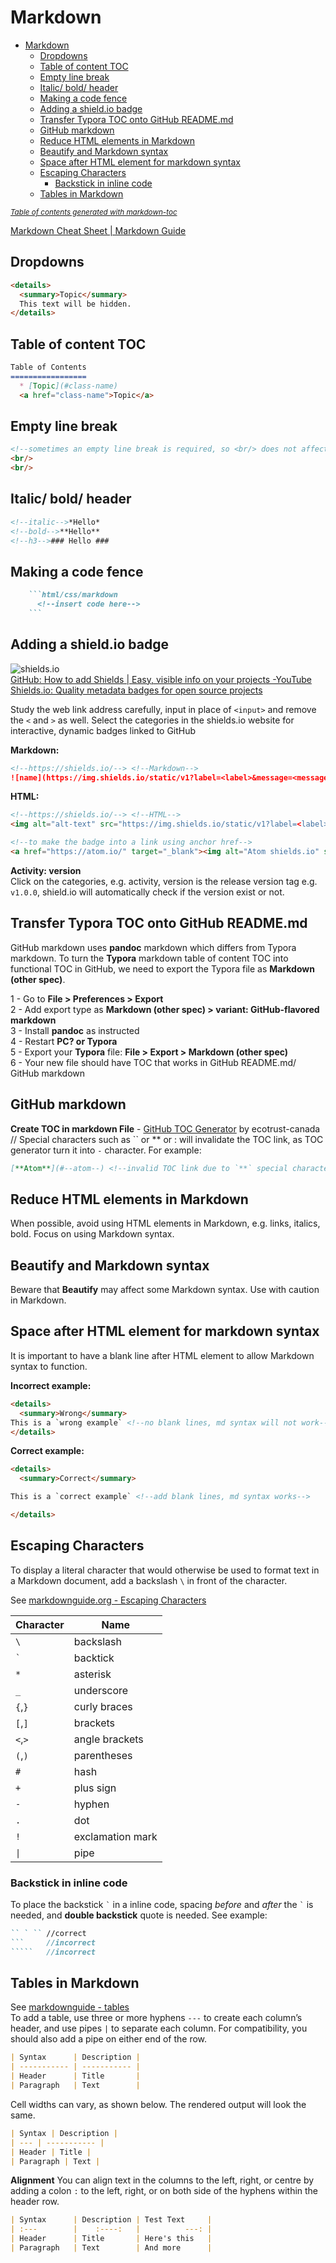# Markdown

- [Markdown](#markdown)
  - [Dropdowns](#dropdowns)
  - [Table of content TOC](#table-of-content-toc)
  - [Empty line break](#empty-line-break)
  - [Italic/ bold/ header](#italic-bold-header)
  - [Making a code fence](#making-a-code-fence)
  - [Adding a shield.io badge](#adding-a-shieldio-badge)
  - [Transfer Typora TOC onto GitHub README.md](#transfer-typora-toc-onto-github-readmemd)
  - [GitHub markdown](#github-markdown)
  - [Reduce HTML elements in Markdown](#reduce-html-elements-in-markdown)
  - [Beautify and Markdown syntax](#beautify-and-markdown-syntax)
  - [Space after HTML element for markdown syntax](#space-after-html-element-for-markdown-syntax)
  - [Escaping Characters](#escaping-characters)
    - [Backstick in inline code](#backstick-in-inline-code)
  - [Tables in Markdown](#tables-in-markdown)

<small><i><a href='http://ecotrust-canada.github.io/markdown-toc/'>Table of contents generated with markdown-toc</a></i></small>

[Markdown Cheat Sheet \| Markdown
Guide](https://www.markdownguide.org/cheat-sheet/)

## Dropdowns

```markdown
<details>
  <summary>Topic</summary>
  This text will be hidden.
</details>
```

## Table of content TOC

```markdown
Table of Contents
=================
  * [Topic](#class-name)
  <a href="class-name">Topic</a>
```

## Empty line break

```html
<!--sometimes an empty line break is required, so <br/> does not affect other syntax/elements in markdown-->
<br/>
<br/>
```

## Italic/ bold/ header

```markdown
<!--italic-->*Hello*
<!--bold-->**Hello**
<!--h3-->### Hello ###
```

## Making a code fence

````markdown
    ```html/css/markdown
      <!--insert code here-->
    ```
````

## Adding a shield.io badge

![shields.io](https://img.shields.io/static/v1?label=shields.io&message=badge&color=<color>&logo=Shields.io "fig:")  
[GitHub: How to add Shields \| Easy, visible info on your projects -YouTube](https://www.youtube.com/watch?v=Dl-ekLb4quE&ab_channel=TroubleChute)  
[Shields.io: Quality metadata badges for open source projects](https://shields.io/#your-badge)  

Study the web link address carefully, input in place of `<input>` and remove the `<` and `>` as well. Select the categories in the shields.io website for interactive, dynamic badges linked to GitHub  

**Markdown:**

```markdown
<!--https://shields.io/--> <!--Markdown-->
![name](https://img.shields.io/static/v1?label=<label>&message=<message>&color=<color>&logo=<name>)
```

**HTML:**

```html
<!--https://shields.io/--> <!--HTML-->
<img alt="alt-text" src="https://img.shields.io/static/v1?label=<label>&message=<message>&color=<color>&logo=<name>">

<!--to make the badge into a link using anchor href-->
<a href="https://atom.io/" target="_blank"><img alt="Atom shields.io" src="https://img.shields.io/static/v1?label=Atom&message=editor&color=teal&logo=Atom"></a>
```

**Activity: version**  
Click on the categories, e.g. activity, version is the release version tag e.g. `v1.0.0`, shield.io will automatically check if the version exist or not.

## Transfer Typora TOC onto GitHub README.md

GitHub markdown uses **pandoc** markdown which differs from Typora markdown. To turn the **Typora** markdown table of content TOC into functional TOC in GitHub, we need to export the Typora file as **Markdown (other spec)**.  

1 - Go to **File > Preferences > Export**  
2 - Add export type as **Markdown (other spec) > variant:
GitHub-flavored markdown**  
3 - Install **pandoc** as instructed  
4 - Restart **PC? or Typora**  
5 - Export your **Typora** file: **File > Export > Markdown (other
spec)**  
6 - Your new file should have TOC that works in GitHub README.md/ GitHub
markdown

## GitHub markdown

**Create TOC in markdown File** - [GitHub TOC Generator](https://ecotrust-canada.github.io/markdown-toc/) by ecotrust-canada  
// Special characters such as \`\` or ** or : will invalidate the TOC link, as TOC generator turn it into `-` character. For example:  

```markdown
[**Atom**](#--atom--) <!--invalid TOC link due to `**` special characters, conversion into `--` characters-->
```

## Reduce HTML elements in Markdown

When possible, avoid using HTML elements in Markdown, e.g. links, italics, bold. Focus on using Markdown syntax.  

## Beautify and Markdown syntax

Beware that **Beautify** may affect some Markdown syntax. Use with caution in Markdown.  

## Space after HTML element for markdown syntax

It is important to have a blank line after HTML element to allow Markdown syntax to function.  

**Incorrect example:**

```html
<details>
  <summary>Wrong</summary>
This is a `wrong example` <!--no blank lines, md syntax will not work-->
</details>
```

**Correct example:**

```html
<details>
  <summary>Correct</summary>

This is a `correct example` <!--add blank lines, md syntax works-->

</details>
```

## Escaping Characters

To display a literal character that would otherwise be used to format text in a Markdown document, add a backslash `\` in front of the character.

See [markdownguide.org - Escaping Characters](https://www.markdownguide.org/basic-syntax/#escaping-characters)

|Character|Name|
|-------|--------|
|`\`|backslash|  
|`` ` ``|backtick|
|`*`|asterisk|
|`_`|underscore|
|`{`,`}`|curly braces|
|`[`,`]`|brackets|
|`<`,`>`|angle brackets|
|`(`,`)`|parentheses|
|`#`|hash|
|`+`|plus sign|
|`-`|hyphen|
|`.`|dot|
|`!`|exclamation mark|
|`\|`|pipe|

### Backstick in inline code

To place the backstick `` ` `` in a inline code, spacing *before* and *after* the `` ` `` is needed, and **double backstick** quote is needed. See example:  

```markdown
`` ` `` //correct
```     //incorrect
`````   //incorrect
```

## Tables in Markdown

See [markdownguide - tables](https://www.markdownguide.org/extended-syntax/#tables)  
To add a table, use three or more hyphens `---` to create each column’s header, and use pipes `|` to separate each column. For compatibility, you should also add a pipe on either end of the row.

```markdown
| Syntax      | Description |
| ----------- | ----------- |
| Header      | Title       |
| Paragraph   | Text        |
```

Cell widths can vary, as shown below. The rendered output will look the same.

```markdown
| Syntax | Description |
| --- | ----------- |
| Header | Title |
| Paragraph | Text |
```

**Alignment**
You can align text in the columns to the left, right, or centre by adding a colon `:` to the left, right, or on both side of the hyphens within the header row.

```markdown
| Syntax      | Description | Test Text     |
| :---        |    :----:   |          ---: |
| Header      | Title       | Here's this   |
| Paragraph   | Text        | And more      |
```
